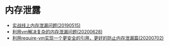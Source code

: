 # 内存泄露
* [实战线上内存泄漏问题(20190515)](../memory-leak/actual/README.md)
* [利用vm解决复杂的内存泄漏问题(20200628)](../memory-leak/vm-save-leak/README.md)
* [利用require-vm实现一个更安全的引用，更好的防止内存泄漏篇(20200702)](../memory-leak/require-vm/README.md)